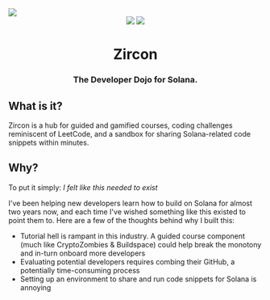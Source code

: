 <img src="https://firebasestorage.googleapis.com/v0/b/zircon-ac0b5.appspot.com/o/zircon-og.png?alt=media&token=13867ad8-795e-4c7d-ae89-08b4bd253a5e">
<div align="center">
  <img src="https://badgen.net/badge/version/beta/pink">
  <img src="https://badgen.net/badge/contributions/open/pink">
</div>
<h1 align="center">Zircon</h1>
<div align="center">
  <h3>The Developer Dojo for Solana.</h3>
</div>

## What is it?
Zircon is a hub for guided and gamified courses, coding challenges reminiscent of LeetCode, and a sandbox for sharing Solana-related code snippets within minutes.

## Why?
To put it simply: *I felt like this needed to exist*

I've been helping new developers learn how to build on Solana for almost two years now, and each time I've wished something like this existed to point them to. Here are a few of the thoughts behind why I built this:

- Tutorial hell is rampant in this industry. A guided course component (much like CryptoZombies & Buildspace) could help break the monotony and in-turn onboard more developers
- Evaluating potential developers requires combing their GitHub, a potentially time-consuming process
- Setting up an environment to share and run code snippets for Solana is annoying
